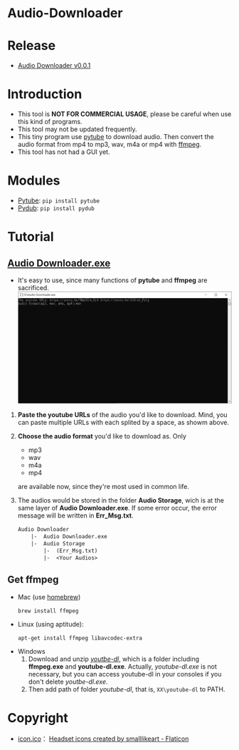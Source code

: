 # Audio-Downloader

# Release
* [Audio Downloader v0.0.1](https://github.com/Xuan-Yi/Audio-Downloader/releases/tag/v0.0.1)

# Introduction
* This tool is **NOT FOR COMMERCIAL USAGE**, please be careful when use this kind of programs.
* This tool may not be updated frequently.
* This tiny program use [pytube](https://github.com/pytube/pytube.git) to download audio. Then convert the audio format from mp4 to mp3, wav, m4a or mp4 with [ffmpeg](https://github.com/kkroening/ffmpeg-python.git).
* This tool has not had a GUI yet.

# Modules
* [Pytube](https://github.com/pytube/pytube.git): `pip install pytube`
* [Pydub](https://github.com/jiaaro/pydub.git): `pip install pydub`

# Tutorial
## [Audio Downloader.exe]((https://github.com/Xuan-Yi/Audio-Downloader/releases/tag/v0.0.1))
* It's easy to use, since many functions of **pytube** and **ffmpeg** are sacrificed.
    ![](https://github.com/Xuan-Yi/Audio-Downloader/blob/main/readme_imgs/window.jpg)
1. **Paste the youtube URLs** of the audio you'd like to download. Mind, you can paste multiple URLs with each splited by a space, as showm above.
2. **Choose the audio format** you'd like to download as. Only
    * mp3
    * wav
    * m4a
    * mp4

    are available now, since they're most used in common life.
3. The audios would be stored in the folder **Audio Storage**, wich is at the same layer of **Audio Downloader.exe**. If some error occur, the error message will be written in **Err_Msg.txt**.
    ```
    Audio Downloader
        |-  Audio Downloader.exe
        |-  Audio Storage
            |-  (Err_Msg.txt)
            |-  <Your Audios>
    ```
## Get ffmpeg
* Mac (use [homebrew](https://brew.sh/))
    ```
    brew install ffmpeg
    ```
* Linux (using aptitude):
    ```
    apt-get install ffmpeg libavcodec-extra
    ```
* Windows 
    1. Download and unzip [*youtbe-dl*](https://drive.google.com/file/d/1GLcJpqDi5DKNwHTfJU4EpfcLbmd6kK5K/view?usp=sharing), which is a folder including **ffmpeg.exe** and **youtube-dl.exe**. Actually, *youtube-dl.exe* is not necessary, but you can access youtube-dl in your consoles if you don't delete *youtbe-dl.exe*.
    2. Then add path of folder *youtube-dl*, that is, `XX\youtube-dl` to PATH.

# Copyright
* [icon.ico](https://github.com/Xuan-Yi/Audio-Downloader/blob/main/readme_imgs/window.jpg)： <a href="https://www.flaticon.com/free-icons/headset" title="headset icons">Headset icons created by smalllikeart - Flaticon</a>

